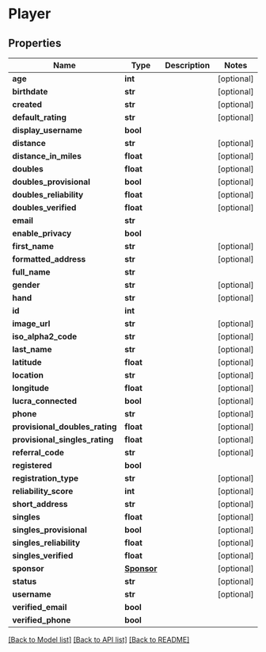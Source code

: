 # Player

## Properties
Name | Type | Description | Notes
------------ | ------------- | ------------- | -------------
**age** | **int** |  | [optional] 
**birthdate** | **str** |  | [optional] 
**created** | **str** |  | [optional] 
**default_rating** | **str** |  | [optional] 
**display_username** | **bool** |  | 
**distance** | **str** |  | [optional] 
**distance_in_miles** | **float** |  | [optional] 
**doubles** | **float** |  | [optional] 
**doubles_provisional** | **bool** |  | [optional] 
**doubles_reliability** | **float** |  | [optional] 
**doubles_verified** | **float** |  | [optional] 
**email** | **str** |  | 
**enable_privacy** | **bool** |  | 
**first_name** | **str** |  | [optional] 
**formatted_address** | **str** |  | [optional] 
**full_name** | **str** |  | 
**gender** | **str** |  | [optional] 
**hand** | **str** |  | [optional] 
**id** | **int** |  | 
**image_url** | **str** |  | [optional] 
**iso_alpha2_code** | **str** |  | [optional] 
**last_name** | **str** |  | [optional] 
**latitude** | **float** |  | [optional] 
**location** | **str** |  | [optional] 
**longitude** | **float** |  | [optional] 
**lucra_connected** | **bool** |  | [optional] 
**phone** | **str** |  | [optional] 
**provisional_doubles_rating** | **float** |  | [optional] 
**provisional_singles_rating** | **float** |  | [optional] 
**referral_code** | **str** |  | [optional] 
**registered** | **bool** |  | 
**registration_type** | **str** |  | [optional] 
**reliability_score** | **int** |  | [optional] 
**short_address** | **str** |  | [optional] 
**singles** | **float** |  | [optional] 
**singles_provisional** | **bool** |  | [optional] 
**singles_reliability** | **float** |  | [optional] 
**singles_verified** | **float** |  | [optional] 
**sponsor** | [**Sponsor**](Sponsor.md) |  | [optional] 
**status** | **str** |  | [optional] 
**username** | **str** |  | [optional] 
**verified_email** | **bool** |  | 
**verified_phone** | **bool** |  | 

[[Back to Model list]](../README.md#documentation-for-models) [[Back to API list]](../README.md#documentation-for-api-endpoints) [[Back to README]](../README.md)

